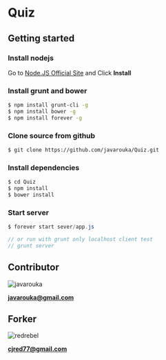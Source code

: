 # Quiz

## Getting started

### Install nodejs

Go to [Node.JS Official Site](http://http://www.nodejs.org/) and Click **Install**

### Install grunt and bower
```bash
$ npm install grunt-cli -g
$ npm install bower -g
$ npm install forever -g
```

### Clone source from github
```bash
$ git clone https://github.com/javarouka/Quiz.git
```

### Install dependencies
```bash
$ cd Quiz
$ npm install
$ bower install
```

### Start server
```C#
$ forever start sever/app.js

// or run with grunt only localhost client test
// grunt server
```
## Contributor
![javarouka](http://www.gravatar.com/avatar/ea49d570a6a8654adf6c0b8d90e51290?s=100)

**[javarouka@gmail.com](mailto://javarouka@gmail.com)**

## Forker
![redrebel](http://www.gravatar.com/avatar/78fecaedf19bccaa6fb864a0fb09c78d.png)

**[cjred77@gmail.com](mailto://cjred77@gmail.com)**

